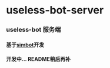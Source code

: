 # useless-bot-server
### useless-bot 服务端

#### 基于[simbot](https://simbot.forte.love/)开发

#### 开发中... README稍后再补
